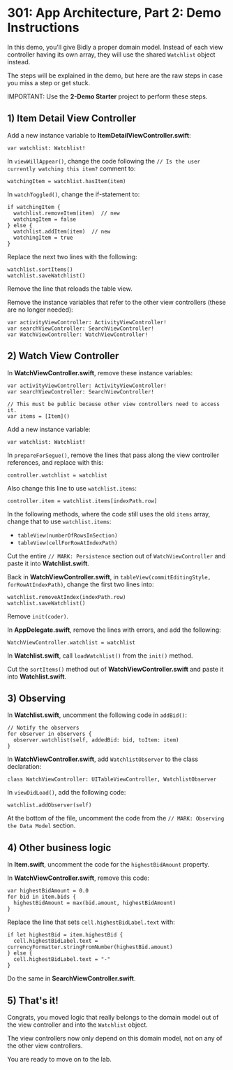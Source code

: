 # 301: App Architecture, Part 2: Demo Instructions

In this demo, you'll give Bidly a proper domain model. Instead of each view controller having its own array, they will use the shared `Watchlist` object instead.

The steps will be explained in the demo, but here are the raw steps in case you miss a step or get stuck.

IMPORTANT: Use the **2-Demo Starter** project to perform these steps.

## 1) Item Detail View Controller

Add a new instance variable to **ItemDetailViewController.swift**:

	var watchlist: Watchlist!

In `viewWillAppear()`, change the code following the `// Is the user currently watching this item?` comment to:

    watchingItem = watchlist.hasItem(item)

In `watchToggled()`, change the if-statement to:

    if watchingItem {
      watchlist.removeItem(item)  // new
      watchingItem = false
    } else {
      watchlist.addItem(item)  // new
      watchingItem = true
    }

Replace the next two lines with the following:

    watchlist.sortItems()
    watchlist.saveWatchlist()

Remove the line that reloads the table view.

Remove the instance variables that refer to the other view controllers (these are no longer needed):

	var activityViewController: ActivityViewController!
	var searchViewController: SearchViewController!
	var WatchViewController: WatchViewController!

## 2) Watch View Controller

In **WatchViewController.swift**, remove these instance variables:

	var activityViewController: ActivityViewController!
	var searchViewController: SearchViewController!

	// This must be public because other view controllers need to access it.
	var items = [Item]()

Add a new instance variable:

	var watchlist: Watchlist!

In `prepareForSegue()`, remove the lines that pass along the view controller references, and replace with this:

	controller.watchlist = watchlist

Also change this line to use `watchlist.items`:

	controller.item = watchlist.items[indexPath.row]

In the following methods, where the code still uses the old `items` array, change that to use `watchlist.items`:

- `tableView(numberOfRowsInSection)`
- `tableView(cellForRowAtIndexPath)`

Cut the entire `// MARK: Persistence` section out of `WatchViewController` and paste it into **Watchlist.swift**.

Back in **WatchViewController.swift**, in `tableView(commitEditingStyle, forRowAtIndexPath)`, change the first two lines into:

	watchlist.removeAtIndex(indexPath.row)
    watchlist.saveWatchlist()

Remove `init(coder)`.

In **AppDelegate.swift**, remove the lines with errors, and add the following:

    WatchViewController.watchlist = watchlist

In **Watchlist.swift**, call `loadWatchlist()` from the `init()` method.

Cut the `sortItems()` method out of **WatchViewController.swift** and paste it into **Watchlist.swift**.

## 3) Observing

In **Watchlist.swift**, uncomment the following code in `addBid()`:

    // Notify the observers
    for observer in observers {
      observer.watchlist(self, addedBid: bid, toItem: item)
    }

In **WatchViewController.swift**, add `WatchlistObserver` to the class declaration:

	class WatchViewController: UITableViewController, WatchlistObserver

In `viewDidLoad()`, add the following code:

    watchlist.addObserver(self)

At the bottom of the file, uncomment the code from the `// MARK: Observing the Data Model` section.

## 4) Other business logic

In **Item.swift**, uncomment the code for the `highestBidAmount` property.

In **WatchViewController.swift**, remove this code:

	var highestBidAmount = 0.0
	for bid in item.bids {
	  highestBidAmount = max(bid.amount, highestBidAmount)
	}

Replace the line that sets `cell.highestBidLabel.text` with:

    if let highestBid = item.highestBid {
      cell.highestBidLabel.text = currencyFormatter.stringFromNumber(highestBid.amount)
    } else {
      cell.highestBidLabel.text = "-"
    }

Do the same in **SearchViewController.swift**.

## 5) That's it!

Congrats, you moved logic that really belongs to the domain model out of the view controller and into the `Watchlist` object.

The view controllers now only depend on this domain model, not on any of the other view controllers. 

You are ready to move on to the lab.
